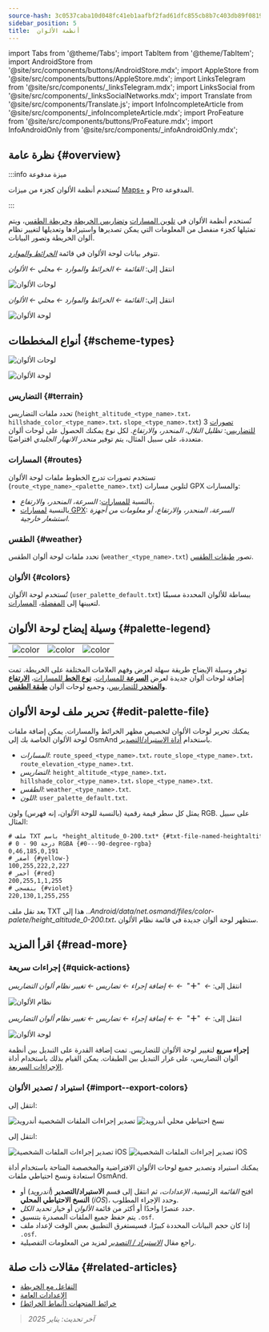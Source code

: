 ```yaml
---
source-hash: 3c0537caba10d048fc41eb1aafbf2fad61dfc855cb8b7c403db89f081990b44f
sidebar_position: 5
title:  أنظمة الألوان
---
```

import Tabs from '@theme/Tabs';
import TabItem from '@theme/TabItem';
import AndroidStore from '@site/src/components/buttons/AndroidStore.mdx';
import AppleStore from '@site/src/components/buttons/AppleStore.mdx';
import LinksTelegram from '@site/src/components/_linksTelegram.mdx';
import LinksSocial from '@site/src/components/_linksSocialNetworks.mdx';
import Translate from '@site/src/components/Translate.js';
import InfoIncompleteArticle from '@site/src/components/_infoIncompleteArticle.mdx';
import ProFeature from '@site/src/components/buttons/ProFeature.mdx';
import InfoAndroidOnly from '@site/src/components/_infoAndroidOnly.mdx';



## نظرة عامة {#overview}

:::info ميزة مدفوعة

تُستخدم أنظمة الألوان كجزء من ميزات [Maps+](../purchases/index.md) و Pro <ProFeature /> المدفوعة.

:::

تُستخدم أنظمة الألوان في [تلوين المسارات](#routes) و[تضاريس الخريطة](#terrain) و[خريطة الطقس](#weather)، ويتم تمثيلها كجزء منفصل من المعلومات التي يمكن تصديرها واستيرادها وتعديلها لتغيير نظام ألوان الخريطة وتصور البيانات.

تتوفر بيانات لوحة الألوان في قائمة [*الخرائط والموارد*](../personal/maps-resources.md#local).

<Tabs groupId="operating-systems" queryString="operating-systems">

<TabItem value="android" label="أندرويد">

انتقل إلى: *القائمة ← الخرائط والموارد ← محلي ← الألوان*

![لوحات الألوان](@site/static/img/personal/color-schemes/colors.png)

</TabItem>

<TabItem value="ios" label="iOS">

انتقل إلى: *القائمة ← الخرائط والموارد ← محلي ← الألوان*

![لوحة الألوان](@site/static/img/personal/color-schemes/color_palette_ios.png)

</TabItem>

</Tabs>


## أنواع المخططات {#scheme-types}

<Tabs groupId="operating-systems" queryString="operating-systems">

<TabItem value="android" label="أندرويد">

![لوحات الألوان](@site/static/img/personal/color-schemes/palette.png)

</TabItem>

<TabItem value="ios" label="iOS">

![لوحة الألوان](@site/static/img/personal/color-schemes/color_altitude.png)

</TabItem>

</Tabs>


### التضاريس {#terrain}

تحدد ملفات التضاريس (`height_altitude_<type_name>.txt`، `hillshade_color_<type_name>.txt`، `slope_<type_name>.txt`) 3 [تصورات للتضاريس](../plugins/topography.md#hillshade-slope-and-altitude-layers): *تظليل التلال، المنحدر، والارتفاع*. لكل نوع يمكنك الحصول على لوحات ألوان متعددة، على سبيل المثال، يتم توفير *منحدر الانهيار الجليدي* افتراضيًا.

### المسارات {#routes}

تستخدم تصورات تدرج الخطوط ملفات لوحة الألوان (`route_<type_name>_<palette_name>.txt`) لتلوين مسارات GPX والمسارات:

- بالنسبة [للمسارات](../navigation/guidance/map-during-navigation.md#color): *السرعة، المنحدر، والارتفاع*.
- بالنسبة [لمسارات GPX](../map/tracks/appearance#track-colors-in-gpx-files): *السرعة، المنحدر، والارتفاع، أو معلومات من أجهزة استشعار خارجية*.

### الطقس {#weather}

تحدد ملفات لوحة ألوان الطقس (`weather_<type_name>.txt`) تصور [طبقات الطقس](../plugins/weather.md#weather-layers).

### الألوان {#colors}

تُستخدم لوحة الألوان (`user_palette_default.txt`) ببساطة للألوان المحددة مسبقًا لتعيينها إلى [المفضلة](./favorites.md)، [المسارات](./tracks/).


## وسيلة إيضاح لوحة الألوان {#palette-legend}

<table class="image">
    <tr>
        <td><img src={require('@site/static/img/personal/color-schemes/legend.png').default} alt="color"/></td>
        <td><img src={require('@site/static/img/personal/color-schemes/legend_1.png').default} alt="color"/></td>
        <td><img src={require('@site/static/img/personal/color-schemes/legend_2.png').default} alt="color"/></td>
    </tr>
</table>


توفر وسيلة الإيضاح طريقة سهلة لعرض وفهم العلامات المختلفة على الخريطة. تمت إضافة لوحات ألوان جديدة لعرض [**السرعة** للمسارات](../map/tracks/appearance#track-colors-in-gpx-files)، [**نوع الخط** للمسارات](../navigation/guidance/map-during-navigation.md#color)، [**الارتفاع والمنحدر** للتضاريس](../plugins/topography.md#default-color-scheme)، وجميع لوحات ألوان [**طبقة الطقس**](../plugins/weather.md#weather-layers).


## تحرير ملف لوحة الألوان {#edit-palette-file}

يمكنك تحرير لوحات الألوان لتخصيص مظهر الخرائط والمسارات. يمكن إضافة ملفات لوحة الألوان الخاصة بك إلى OsmAnd باستخدام [أداة الاستيراد/التصدير](./import-export.md).

- *المسارات*: `route_speed_<type_name>.txt`، `route_slope_<type_name>.txt`، `route_elevation_<type_name>.txt`.
- *التضاريس*: `height_altitude_<type_name>.txt`، `hillshade_color_<type_name>.txt`، `slope_<type_name>.txt`.
- *الطقس*: `weather_<type_name>.txt`.
- *اللون*: `user_palette_default.txt`.

يمثل كل سطر قيمة رقمية (بالنسبة للوحة الألوان، إنه فهرس) ولون RGB. على سبيل المثال:

```xml
# ملف TXT باسم *height_altitude_0-200.txt* {#txt-file-named-heightaltitude0-200txt}
# 0 - 90 درجة RGBA {#0---90-degree-rgba}
0,46,185,0,191
# أصفر {#yellow-}
100,255,222,2,227
# أحمر {#red}
200,255,1,1,255
# بنفسجي {#violet}
220,130,1,255,255

```

بعد نقل ملف TXT هذا إلى *..Android/data/net.osmand/files/color-palete/height_altitude_0-200.txt*، ستظهر لوحة ألوان جديدة في قائمة نظام الألوان.


## اقرأ المزيد {#read-more}

### إجراءات سريعة {#quick-actions}

<Tabs groupId="operating-systems" queryString="operating-systems">

<TabItem value="android" label="أندرويد">

انتقل إلى: *<Translate ios="true" ids="shared_string_menu,layer_map_appearance,shared_string_buttons,custom_buttons"/> ←*&nbsp;  "**＋**"  &nbsp;*← <Translate ios="true" ids="add_button"/>*  *← إضافة إجراء ← تضاريس ← تغيير نظام ألوان التضاريس*

![نظام الألوان](@site/static/img/widgets/color_scheme.png)

</TabItem>

<TabItem value="ios" label="iOS">

انتقل إلى: *<Translate ios="true" ids="shared_string_menu,layer_map_appearance,shared_string_buttons,custom_buttons"/> ←*&nbsp;  "**＋**"  &nbsp;*← <Translate ios="true" ids="add_button"/>*  *← إضافة إجراء ← تضاريس ← تغيير نظام ألوان التضاريس*

![لوحة الألوان](@site/static/img/personal/color-schemes/color_scheme_qa_ios.png)

</TabItem>

</Tabs>

**إجراء سريع** لتغيير لوحة الألوان للتضاريس. تمت إضافة القدرة على التبديل بين أنظمة ألوان التضاريس، على غرار التبديل بين الطبقات. يمكن القيام بذلك باستخدام أداة [الإجراءات السريعة](../widgets/quick-action.md#configure-map).


### استيراد / تصدير الألوان {#import--export-colors}

<Tabs groupId="operating-systems" queryString="operating-systems">

<TabItem value="android" label="أندرويد">

انتقل إلى: *<Translate android="true" ids="shared_string_menu,shared_string_settings,import_export,export_to_file"/>*

![تصدير إجراءات الملفات الشخصية أندرويد](@site/static/img/personal/profiles/profile_actions_export_1_andr.png) ![نسخ احتياطي محلي أندرويد](@site/static/img/personal/profiles/profile_actions_export_3_andr.png)

</TabItem>

<TabItem value="ios" label="iOS">

انتقل إلى: *<Translate ios="true" ids="shared_string_menu,shared_string_settings,local_backup,backup_into_file"/>*

![تصدير إجراءات الملفات الشخصية iOS](@site/static/img/personal/profiles/profile_actions_export_1_ios.png) ![تصدير إجراءات الملفات الشخصية iOS](@site/static/img/personal/profiles/profile_actions_export_3_ios.png)

</TabItem>

</Tabs>

يمكنك استيراد وتصدير جميع لوحات الألوان الافتراضية والمخصصة المتاحة باستخدام أداة استعادة ونسخ احتياطي ملفات OsmAnd.

- افتح *القائمة* الرئيسية، *الإعدادات*، ثم انتقل إلى قسم **الاستيراد/التصدير** (*أندرويد*) أو **النسخ الاحتياطي المحلي** (*iOS*)، وحدد الإجراء المطلوب.
- حدد عنصرًا واحدًا أو أكثر من قائمة *الألوان* أو خيار *تحديد الكل*.
- يتم حفظ جميع الملفات المصدرة بتنسيق `.osf`.
- إذا كان حجم البيانات المحددة كبيرًا، فسيستغرق التطبيق بعض الوقت لإعداد ملف `.osf`.
- راجع مقال [*الاستيراد / التصدير*](../personal/import-export.md) لمزيد من المعلومات التفصيلية.


## مقالات ذات صلة {#related-articles}

- [التفاعل مع الخريطة](../../user/map/interact-with-map.md)
- [الإعدادات العامة](../../user/personal/global-settings.md)
- [خرائط المتجهات (أنماط الخرائط)](../../user/map/vector-maps.md)

> *آخر تحديث: يناير 2025*
